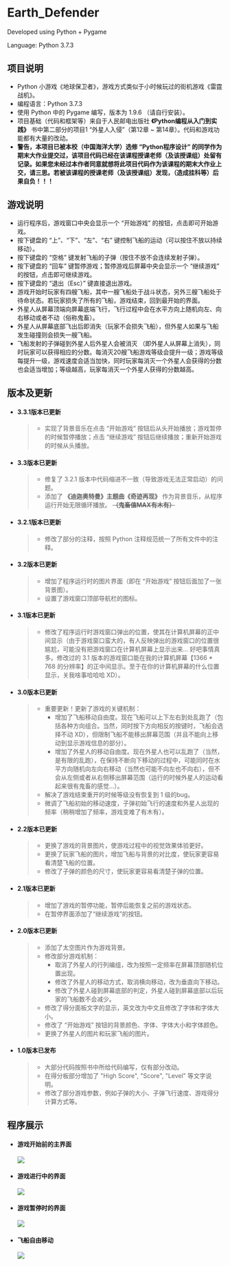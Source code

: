 # Earth_Defender

Developed using Python + Pygame 

Language: Python 3.7.3

## 项目说明

- Python 小游戏《地球保卫者》，游戏方式类似于小时候玩过的街机游戏《雷霆战机》。
- 编程语言：Python 3.7.3
- 使用 Python 中的 Pygame 编写，版本为 1.9.6 （请自行安装）。
- 项目基础（代码和框架等）来自于人民邮电出版社 **《Python编程从入门到实践》** 书中第二部分的项目1 “外星人入侵”（第12章 ~ 第14章）。代码和游戏功能都有大量的改动。
- **警告，本项目已被本校（中国海洋大学）选修 “Python程序设计” 的同学作为期末大作业提交过，该项目代码已经在该课程授课老师（及该授课组）处留有记录。如果您未经过本作者同意就想将此项目代码作为该课程的期末大作业上交，请三思。若被该课程的授课老师（及该授课组）发现，（造成挂科等）后果自负！！！**

## 游戏说明

+ 运行程序后，游戏窗口中央会显示一个 “开始游戏” 的按钮，点击即可开始游戏。
+ 按下键盘的 “上”、“下”、“左”、“右” 键控制飞船的运动（可以按住不放以持续移动）。
+ 按下键盘的 “空格” 键发射飞船的子弹（按住不放不会连续发射子弹）。
+ 按下键盘的 “回车” 键暂停游戏；暂停游戏后屏幕中央会显示一个 “继续游戏” 的按钮，点击即可继续游戏。
+ 按下键盘的 “退出（Esc）” 键直接退出游戏。
+ 游戏开始时玩家有四艘飞船，其中一艘飞船处于战斗状态，另外三艘飞船处于待命状态。若玩家损失了所有的飞船，游戏结束，回到最开始的界面。
+ 外星人从屏幕顶端向屏幕底端飞行，飞行过程中会在水平方向上随机向左、向右移动或者不动（俗称鬼畜）。
+ 外星人从屏幕底部飞出后即消失（玩家不会损失飞船），但外星人如果与飞船发生碰撞则会损失一艘飞船。
+ 飞船发射的子弹碰到外星人后外星人会被消灭 （即外星人从屏幕上消失），同时玩家可以获得相应的分数。每消灭20艘飞船游戏等级会提升一级；游戏等级每提升一级，游戏速度会适当加快，同时玩家每消灭一个外星人会获得的分数也会适当增加；等级越高，玩家每消灭一个外星人获得的分数越高。

## 版本及更新

- #### 3.3.1版本已更新

  > + 实现了背景音乐在点击 “开始游戏” 按钮后从头开始播放；游戏暂停的时候暂停播放；点击 “继续游戏” 按钮后继续播放；重新开始游戏的时候从头播放。
  
- #### 3.3版本已更新

  > + 修复了 3.2.1 版本中代码缩进不一致（导致游戏无法正常启动）的问题。
  > + 添加了 **《迪迦奥特曼》主题曲《奇迹再现》** 作为背景音乐，从程序运行开始无限循环播放。 ~~**（鬼畜值MAX有木有）**~~

- #### 3.2.1版本已更新

  > + 修改了部分的注释，按照 Python 注释规范统一了所有文件中的注释。
  
- #### 3.2版本已更新

  > + 增加了程序运行时的图片界面（即在 “开始游戏” 按钮后面加了一张背景图）。
  > + 设置了游戏窗口顶部导航栏的图标。

- #### 3.1版本已更新

  > + 修改了程序运行时游戏窗口弹出的位置，使其在计算机屏幕的正中间显示（由于游戏窗口蛮大的，有人反映弹出的游戏窗口的位置很尴尬，可能没有把游戏窗口在计算机屏幕上显示出来... 好吧事情真多。修改过的 3.1 版本的游戏窗口能在我的计算机屏幕【1366 * 768 的分辨率】的正中间显示。至于在你的计算机屏幕的什么位置显示，关我啥事哈哈哈 XD）。
  
- #### 3.0版本已更新

  > + 重要更新！更新了游戏的关键机制：
  >   + 增加了飞船移动自由度。现在飞船可以上下左右到处乱跑了（包括各种方向组合。当然，同时按下方向相反的按键时，飞船会选择不动 XD），但限制飞船不能移出屏幕范围（并且不能向上移动到显示游戏信息的部分）。
  >   + 增加了外星人的移动自由度。现在外星人也可以乱跑了（当然，是有限的乱跑），在保持不断向下移动的过程中，可能同时在水平方向随机向左向右移动（当然也可能不向左也不向右），但不会从左侧或者从右侧移出屏幕范围（运行的时候外星人的运动看起来很有鬼畜的感觉...）。
  > + 解决了游戏结束重开的时候等级没有恢复到 1 级的bug。
  > + 微调了飞船初始的移动速度，子弹初始飞行的速度和外星人出现的频率（稍稍增加了频率，游戏变难了有木有）。
  
- #### 2.2版本已更新

  > + 更换了游戏的背景图片，使游戏过程中的视觉效果体验更好。
  > + 更换了玩家飞船的图片，增加飞船与背景的对比度，使玩家更容易看清楚飞船的位置。
  > + 修改了子弹的颜色的尺寸，使玩家更容易看清楚子弹的位置。
  
- #### 2.1版本已更新

  > + 增加了游戏的暂停功能，暂停后能恢复之前的游戏状态。
  > + 在暂停界面添加了“继续游戏”的按钮。

- #### 2.0版本已更新

  > + 添加了太空图片作为游戏背景。
  > + 修改部分游戏机制：
  >   + 取消了外星人的行列编组，改为按照一定频率在屏幕顶部随机位置出现。
  >   + 修改了外星人的移动方式，取消横向移动，改为垂直向下移动。
  >   + 修改了外星人碰到屏幕底部的判定，外星人碰到屏幕底部以后玩家的飞船数不会减少。
  > + 修改了得分面板文字的显示，英文改为中文且修改了字体和字体大小。
  > + 修改了 “开始游戏” 按钮的背景颜色、字体、字体大小和字体颜色。
  > + 更换了外星人的图片和玩家飞船的图片。

- #### 1.0版本已发布

  > - 大部分代码按照书中所给代码编写，仅有部分改动。
  > - 在得分板部分增加了 "High Score", "Score", "Level" 等文字说明。
  > - 修改了部分游戏参数，例如子弹的大小、子弹飞行速度、游戏得分计算方式等。

## 程序展示

- #### 游戏开始前的主界面

  ![](https://github.com/ThoseBygones/Earth_Defender/raw/master/screenshots/screenshot01.jpg)

- #### 游戏进行中的界面

  ![](https://github.com/ThoseBygones/Earth_Defender/raw/master/screenshots/screenshot02.jpg)
  
- #### 游戏暂停时的界面

  ![](https://github.com/ThoseBygones/Earth_Defender/raw/master/screenshots/screenshot03.jpg)
  
- #### 飞船自由移动

  ![](https://github.com/ThoseBygones/Earth_Defender/raw/master/screenshots/screenshot04.jpg)